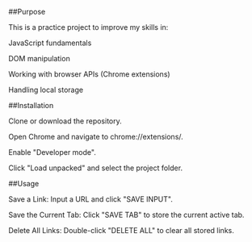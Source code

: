 ##Purpose

This is a practice project to improve my skills in:

JavaScript fundamentals

DOM manipulation

Working with browser APIs (Chrome extensions)

Handling local storage



##Installation

Clone or download the repository.

Open Chrome and navigate to chrome://extensions/.

Enable "Developer mode".

Click "Load unpacked" and select the project folder.


##Usage

Save a Link: Input a URL and click "SAVE INPUT".

Save the Current Tab: Click "SAVE TAB" to store the current active tab.

Delete All Links: Double-click "DELETE ALL" to clear all stored links.
